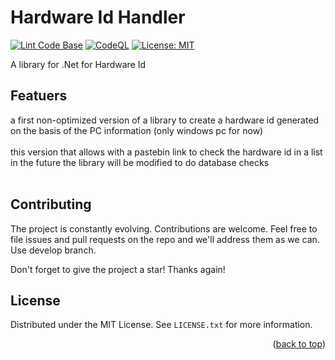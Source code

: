 # Hardware Id Handler
[![Lint Code Base](https://github.com/scmitty/HardwareIdHandler/actions/workflows/linter.yml/badge.svg)](https://github.com/scmitty/HardwareIdHandler/actions/workflows/linter.yml)
[![CodeQL](https://github.com/scmitty/HardwareIdHandler/actions/workflows/codeql.yml/badge.svg)](https://github.com/scmitty/HardwareIdHandler/actions/workflows/codeql.yml)
[![License: MIT](https://img.shields.io/badge/License-MIT-yellow.svg)](https://github.com/scmitty/HardwareIdHandler/blob/master/LICENSE)

A library for .Net for Hardware Id <br />

## Featuers

a first non-optimized version of a library to create a hardware id generated on the basis of the PC information (only windows pc for now) <br /> <br />
this version that allows with a pastebin link to check the hardware id in a list <br />
in the future the library will be modified to do database checks <br /> <br />

## Contributing

The project is constantly evolving. Contributions are welcome. Feel free to file issues and pull requests on the repo and we'll address them as we can.
Use develop branch.

Don't forget to give the project a star! Thanks again!

## License

Distributed under the MIT License. See `LICENSE.txt` for more information.

<p align="right">(<a href="#readme-top">back to top</a>)</p>

